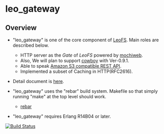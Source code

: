 leo_gateway
============

Overview
--------

* "leo_gateway" is one of the core component of [LeoFS](https://github.com/leo-project/leofs). Main roles are described below.
  * HTTP server as the _Gate_ of _LeoFS_ powered by [mochiweb](https://github.com/mochi/mochiweb).
  * Also, We will plan to support [cowboy](https://github.com/essen/cowboy) with Ver-0.9.1.
  * Able to speak [Amazon S3 compatible REST API](http://docs.amazonwebservices.com/AmazonS3/2006-03-01/dev/Welcome.html?r=5754).
  * Implemented a subset of Caching in HTTP(RFC2616).

*  Detail document is [here](http://www.leofs.org/docs/).

* "leo_gateway" uses the "rebar" build system. Makefile so that simply running "make" at the top level should work.
  * [rebar](https://github.com/basho/rebar)
* "leo_gateway" requires Erlang R14B04 or later.

[![Build Status](https://secure.travis-ci.org/leo-project/leo_gateway.png?branch=master)](http://travis-ci.org/leo-project/leo_gateway)